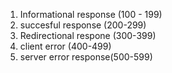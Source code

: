 1. Informational response (100 - 199)
2. succesful response (200-299)
3. Redirectional respone (300-399)
4. client error (400-499)
5. server error response(500-599)

<!--  
    Add winstom , rate limiter
 -->